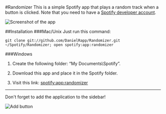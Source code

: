 #Randomizer
This is a simple Spotify app that plays a random track when a button is clicked. Note that you need to have a [Spotify developer account](http://developer.spotify.com/en/spotify-apps-api/developer-signup/).

![Screenshot of the app](http://f.cl.ly/items/0J2U2u3G35100G3u3i2o/Screen%20Shot%202012-01-04%20at%2010.00.05%20PM.png)

##Installation
###Mac/Unix
Just run this command:

    git clone git://github.com/DanielRapp/Randomizer.git ~/Spotify/Randomizer; open spotify:app:randomizer

###Windows

1. Create the following folder: “My Documents\Spotify”.

2. Download this app and place it in the Spotify folder.

3. Visit this link: [spotify:app:randomizer](spotify:app:randomizer)

---
Don't forget to add the application to the sidebar!

![Add button](http://f.cl.ly/items/1J463c0K2L0K3I3D1236/Screen%20Shot%202012-01-04%20at%2010.39.26%20PM.png)
